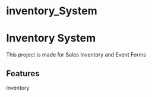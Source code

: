﻿# inventory_System

<h1>Inventory System</h1>

<p>This project is made for Sales Inventory and Event Forms</p>

<h2>Features</h2>

<p>Inventory</p>


